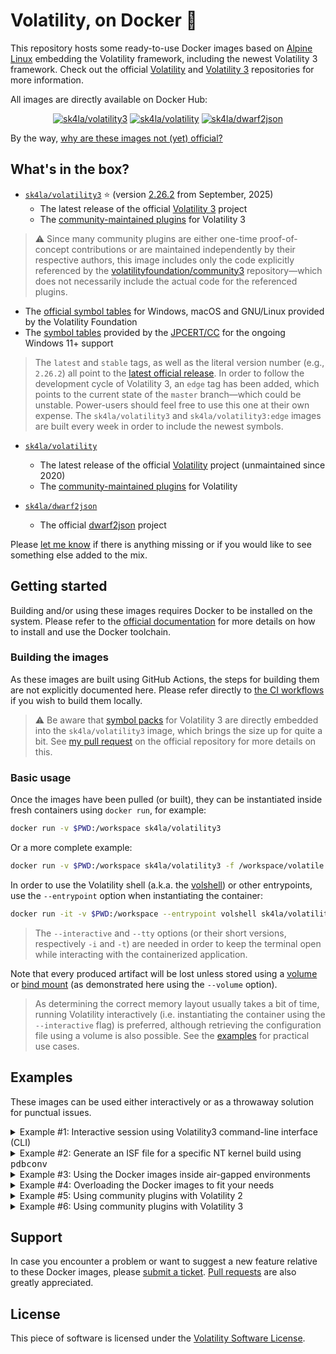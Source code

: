 # Volatility, on Docker 🐳

This repository hosts some ready-to-use Docker images based on [Alpine Linux](https://alpinelinux.org/) embedding the Volatility framework, including the newest Volatility 3 framework. Check out the official [Volatility](https://github.com/volatilityfoundation/volatility/) and [Volatility 3](https://github.com/volatilityfoundation/volatility3/) repositories for more information.

All images are directly available on Docker Hub:

<p align="center">
  <a href="https://hub.docker.com/r/sk4la/volatility3"><img alt="sk4la/volatility3" src="https://img.shields.io/github/actions/workflow/status/sk4la/volatility3-docker/volatility3.yml?branch=master&label=sk4la/volatility3&style=for-the-badge&logo=docker&logoColor=white"/></a>
  <a href="https://hub.docker.com/r/sk4la/volatility"><img alt="sk4la/volatility" src="https://img.shields.io/github/actions/workflow/status/sk4la/volatility3-docker/volatility-edge.yml?branch=master&label=sk4la/volatility&style=for-the-badge&logo=docker&logoColor=white"/></a>
  <a href="https://hub.docker.com/r/sk4la/dwarf2json"><img alt="sk4la/dwarf2json" src="https://img.shields.io/github/actions/workflow/status/sk4la/volatility3-docker/dwarf2json-edge.yml?branch=master&label=sk4la/dwarf2json&style=for-the-badge&logo=docker&logoColor=white"/></a>
</p>

By the way, [why are these images not (yet) official?](https://github.com/volatilityfoundation/volatility3/pull/92)

## What's in the box?

- [`sk4la/volatility3`](https://hub.docker.com/r/sk4la/volatility3) ⭐ (version [2.26.2](https://github.com/volatilityfoundation/volatility3/releases/tag/v2.26.2) from September, 2025)
  - The latest release of the official [Volatility 3](https://github.com/volatilityfoundation/volatility3) project
  - The [community-maintained plugins](https://github.com/volatilityfoundation/community3) for Volatility 3

> :warning: Since many community plugins are either one-time proof-of-concept contributions or are maintained independently by their respective authors, this image includes only the code explicitly referenced by the [volatilityfoundation/community3](https://github.com/volatilityfoundation/community3) repository—which does not necessarily include the actual code for the referenced plugins.

  - The [official symbol tables](https://github.com/volatilityfoundation/volatility3#symbol-tables) for Windows, macOS and GNU/Linux provided by the Volatility Foundation
  - The [symbol tables](https://github.com/JPCERTCC/Windows-Symbol-Tables) provided by the [JPCERT/CC](https://www.jpcert.or.jp/) for the ongoing Windows 11+ support

> The `latest` and `stable` tags, as well as the literal version number (e.g., `2.26.2`) all point to the [latest official release](https://github.com/volatilityfoundation/volatility3/releases). In order to follow the development cycle of Volatility 3, an `edge` tag has been added, which points to the current state of the `master` branch—which could be unstable. Power-users should feel free to use this one at their own expense. The `sk4la/volatility3` and `sk4la/volatility3:edge` images are built every week in order to include the newest symbols.

- [`sk4la/volatility`](https://hub.docker.com/r/sk4la/volatility)
  - The latest release of the official [Volatility](https://github.com/volatilityfoundation/volatility) project (unmaintained since 2020)
  - The [community-maintained plugins](https://github.com/volatilityfoundation/community) for Volatility

- [`sk4la/dwarf2json`](https://hub.docker.com/r/sk4la/dwarf2json)
  - The official [dwarf2json](https://github.com/volatilityfoundation/dwarf2json) project

Please [let me know](#support) if there is anything missing or if you would like to see something else added to the mix.

## Getting started

Building and/or using these images requires Docker to be installed on the system. Please refer to the [official documentation](https://docs.docker.com/) for more details on how to install and use the Docker toolchain.

### Building the images

As these images are built using GitHub Actions, the steps for building them are not explicitly documented here. Please refer directly to [the CI workflows](https://github.com/sk4la/volatility3-docker/tree/master/.github/workflows) if you wish to build them locally.

> :warning: Be aware that [symbol packs](https://github.com/volatilityfoundation/volatility3#symbol-tables) for Volatility 3 are directly embedded into the `sk4la/volatility3` image, which brings the size up for quite a bit. See [my pull request](https://github.com/volatilityfoundation/volatility3/pull/92) on the official repository for more details on this.

### Basic usage

Once the images have been pulled (or built), they can be instantiated inside fresh containers using `docker run`, for example:

```sh
docker run -v $PWD:/workspace sk4la/volatility3
```

Or a more complete example:

```sh
docker run -v $PWD:/workspace sk4la/volatility3 -f /workspace/volatile.mem windows.pslist
```

In order to use the Volatility shell (a.k.a. the [volshell](https://volatility3.readthedocs.io/en/latest/volshell.html)) or other entrypoints, use the `--entrypoint` option when instantiating the container:

```sh
docker run -it -v $PWD:/workspace --entrypoint volshell sk4la/volatility3 -f /workspace/volatile.mem
```

> The `--interactive` and `--tty` options (or their short versions, respectively `-i` and `-t`) are needed in order to keep the terminal open while interacting with the containerized application.

Note that every produced artifact will be lost unless stored using a [volume](https://docs.docker.com/storage/volumes/) or [bind mount](https://docs.docker.com/storage/bind-mounts/) (as demonstrated here using the `--volume` option).

> As determining the correct memory layout usually takes a bit of time, running Volatility interactively (i.e. instantiating the container using the `--interactive` flag) is preferred, although retrieving the configuration file using a volume is also possible. See the [examples](#examples) for practical use cases.

## Examples

These images can be used either interactively or as a throwaway solution for punctual issues.

<details>
  <summary>Example #1: Interactive session using Volatility3 command-line interface (CLI)</summary>

### Example #1: Interactive session using Volatility3 command-line interface (CLI)

The following is a practical example of using Volatility 3 (and more precisely the `sk4la/volatility3` Docker image) to dump a process executable from a volatile memory image.

> :bulb: Long options are used here on purpose. For more details on the Docker CLI, please refer to [the official documentation](https://docs.docker.com/engine/reference/commandline/cli/).

First, begin by instantiating a new container based on the `sk4la/volatility3` image:

```sh
docker container run --entrypoint ash --interactive --tty --volume "$PWD:/workspace" --workdir /workspace sk4la/volatility3
```

Then, inside the newly-created container, use Volatility 3 to parse the memory image and write the configuration to disk:

```sh
volatility3 --file volatile.mem --log volatile.mem.log --renderer pretty --save-config volatile.mem.json windows.info
```

The configuration file `volatile.mem.json` can then be used as a basis for the upcoming runs using the `--config` flag—so that Volatility no longer has to crawl the image to find the right structures.

Next, extract the list of processes by executing Volatility 3 again using the previously generated configuration:

```sh
volatility3 --config volatile.mem.json --file volatile.mem --log volatile.mem.log --renderer pretty windows.pslist
```

For post-processing, it is usually easier to dump the results in CSV or JSON format:

```sh
mkdir volatile.mem.results

volatility3 --config volatile.mem.json --file volatile.mem --log volatile.mem.log --quiet --renderer csv windows.pslist | tee -a volatile.mem.results/pslist.csv
```

The file `~/workspace/volatile.mem.results/pslist.csv` should contain the CSV-formatted results of the `windows.pslist.PsList` plugin.

For dumping a process image, first create a directory that will contain all future extractions, then execute Volatility again using the same `windows.pslist.PsList` plugin, but this time adding the `--dump` flag:

```sh
mkdir volatile.mem.dat

volatility3 --config volatile.mem.json --file volatile.mem --log volatile.mem.log --output-dir volatile.mem.dat --renderer pretty windows.pslist --dump --pid 2700
```

The binary sample should reside in the `~/workspace/volatile.mem.dat` directory, ready to be analyzed by a reverse engineer.

Actually, all _dumper_ plugins (i.e. a Volatility plugin that is able to dump raw content from the memory image) should support the `--output-dir` option, which is quite convenient in an analysis workflow.

> Volatility is verbose but not necessarily precise when it comes to errors. When an error is raised, you should always increase the verbosity level (using `-vvv` for example) in order to get maximum details about what is going on, and eventually submit an issue on [the official Volatility 3 repository](https://github.com/volatilityfoundation/volatility3/issues) if you deem it necessary.

</details>

<details>
  <summary>Example #2: Generate an ISF file for a specific NT kernel build using <tt>pdbconv</tt></summary>

### Example #2: Generate an ISF file for a specific NT kernel build using `pdbconv`

This is very straightforward, simply instanciate a new container based on the `sk4la/volatility3` image using the `pdbconv` entrypoint:

```sh
docker container run --entrypoint pdbconv --volume "$PWD:/workspace" --workdir /workspace sk4la/volatility3 --guid ce7ffb00c20b87500211456b3e905c471 --keep --pattern ntkrnlmp.pdb
```

This will generate the [Intermediate Symbol File (ISF) file](https://volatility3.readthedocs.io/en/latest/symbol-tables.html) `ce7ffb00c20b87500211456b3e905c47-1.json.xz` in the current working directory, which will hint Volatility at how to handle this specific build in order to retrieve the information.

> Note that this will fetch the correct PDB file from the official [Microsoft Internet Symbol Server](https://msdl.microsoft.com/download/symbols) so this method will not work inside air-gapped environments. See [JPCERTCC's repository](https://github.com/JPCERTCC/Windows-Symbol-Tables) and [blog post](https://blogs.jpcert.or.jp/en/2021/09/volatility3_offline.html) for more details on how to retrieve the GUID from your own binaries and use Volatility 3 inside air-gapped environments.

The ISF file must then be placed either in the main symbols directory (located at `$INSTALL_PREFIX/lib/volatility3/volatility3/symbols/windows` by default) or in the current working directory, under the `symbols` subdirectory (e.g., `./symbols/windows/ntkrnlmp.pdb/ce7ffb00c20b87500211456b3e905c47-1.json.xz`). You can also use the `--symbol-dirs` option in addition to Docker's `--volume` option in order to provide the newly-created ISF files to Volatility.

</details>

<details>
  <summary>Example #3: Using the Docker images inside air-gapped environments</summary>

### Example #3: Using the Docker images inside air-gapped environments

This section explains how to use the Docker images inside air-gapped (or disconnected) environments. This can turn out to be useful when analyzing volatile memory samples inside isolated forensic labs.

> :bulb: This procedure is not specific to the Docker images hosted in this repository and can be used for any Docker image.

First, fetch the image locally—here using the `sk4la/volatility3` image as an example:

```sh
docker image pull sk4la/volatility3
```

Then, export it to disk as a compressed tar archive:

```sh
docker image save sk4la/volatility3 | gzip --best --stdout > sk4la-volatility3-latest.tar.gz
```

> Compression (here using GNU `gzip`) is not necessary but is usually recommended for heavier images, since it usually allows to save up a lot of space—although at the expense of speed.

The resulting archive should be present in the current directory as `sk4la-volatility3-latest.tar.gz`.

This compressed image can then be shipped to the air-gapped workstation (using a USB flash drive for example) and then loaded as follows:

```sh
gzip --decompress --stdout sk4la-volatility3-latest.tar.gz | docker image load
```

The image should then be ready for use. It is possible to check the presence of the image on the system by running the command:

```sh
docker image list
```

</details>

<details>
  <summary>Example #4: Overloading the Docker images to fit your needs</summary>

### Example #4: Overloading the Docker images to fit your needs

If you feel that the original image lacks useful stuff, you can either suggest it by [submitting a ticket](https://github.com/sk4la/volatility3-docker/issues) or you can overload the base image yourself in order to adapt it to your needs.

In order to do this, simply create a new `Dockerfile` based off one of the images from this repository—for example `sk4la/volatility3`:

```docker
FROM sk4la/volatility3

USER root

RUN apk add $STUFF

USER unprivileged
```

> By default, all of the images provided in this repository do not run as `root`—they run as the `unprivileged` user. For actions necessitating superuser privileges, it is necessary to switch user temporarily, as shown in the example.

Then, build the image by executing the `docker image build --tag volatility3-overloaded .` command. The newly-created Docker image should then appear in the local repository.

> Please have a look at the [original `Dockerfile`](src/volatility3/Dockerfile) if you need a hint on how everything is setup.

</details>

<details>
  <summary>Example #5: Using community plugins with Volatility 2</summary>

### Example #5: Using community plugins with Volatility 2

The `sk4la/volatility` image includes all community plugins from the official [volatilityfoundation/community](https://github.com/volatilityfoundation/community) repository. By default, those are stored in `/usr/local/share/volatility/plugins/community`.

> You can list all included plugins using the `--help` or `--info` flags (e.g., `podman run sk4la/volatility:edge --plugins=/usr/local/share/volatility/plugins --info`). The loading order is non-deterministic and some plugins fail to load because of missing dependencies (some are just not on PyPI anymore) or because their design is not quite suitable for distribution, so you may need to run it multiple times for it to load the plugin you are looking for. I advise instead using each plugin individually in order to avoid loading dysfunctional plugins.

To load a specific community plugin (example with JPCERT's APT17 plugin):

```sh
docker container run sk4la/volatility:edge --plugins /usr/local/share/volatility/plugins/community/JPCERT apt17scan --help
```

Please note that many plugins made for Volatility 2 have not been maintained for years and might be dysfunctional.

</details>

<details>
  <summary>Example #6: Using community plugins with Volatility 3</summary>

### Example #6: Using community plugins with Volatility 3

The `sk4la/volatility3` and `sk4la/volatility3:edge` images include all community plugins from the official [volatilityfoundation/community3](https://github.com/volatilityfoundation/community3) repository. By default, those are stored in `/usr/local/share/volatility3/plugins/community3`.

> You can list all included plugins using the `--help` flag (e.g., `podman run sk4la/volatility3:edge --plugin-dirs=/usr/local/share/volatility3/plugins --help`). Please note that many of these plugins have not been maintained a while and might be dysfunctional. I advise instead using each plugin individually in order to avoid loading dysfunctional plugins.

To load a specific community plugin (example with the Multi YARA plugin):

```sh
docker container run sk4la/volatility3:edge --plugin-dirs /usr/local/share/volatility3/plugins/community3/Silva_Multi_Yara/ multiyara --help
```

</details>

## Support

In case you encounter a problem or want to suggest a new feature relative to these Docker images, please [submit a ticket](https://github.com/sk4la/volatility3-docker/issues). [Pull requests](https://github.com/sk4la/volatility3-docker/pulls) are also greatly appreciated.

## License

This piece of software is licensed under the [Volatility Software License](https://www.volatilityfoundation.org/license/).
